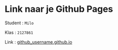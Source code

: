 # Link naar je Github Pages

Student : `Milo`

Klas    : `2127861`

Link    : [github_username.github.io](MiloBot2.github.io)
